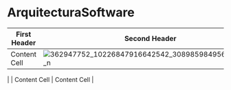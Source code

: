 ﻿# ArquitecturaSoftware


| First Header  | Second Header |
| ------------- | ------------- |
| Content Cell  |![362947752_10226847916642542_3089859849566325458_n](https://github.com/RodrigoMz14/ArquitecturaSoftware/assets/142472067/abe9c4c6-6291-4aa2-899d-7a7d072908c8)
  |
| Content Cell  | Content Cell  |
